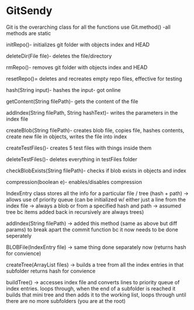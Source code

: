 # GitSendy

Git is the overarching class for all the functions
use Git.method() -all methods are static

initRepo()- initializes git folder with objects index and HEAD

deleteDir(File file)- deletes the file/directory

rmRepo()- removes git folder with objects index and HEAD

resetRepo()= deletes and recreates empty repo files, effective for testing

hash(String input)- hashes the input- got online

getContent(String filePath)- gets the content of the file

addIndex(String filePath, String hashText)- writes the parameters in the index file

createBlob(String filePath)- creates blob file, copies file, hashes contents, create new file in objects, writes the file into index

createTestFiles()- creates 5 test files with things inside them

deleteTestFiles()- deletes everything in testFiles folder

checkBlobExists(String filePath)- checks if blob exists in objects and index

compression(boolean e)- enables/disables compression



IndexEntry class stores all the info for a particular file / tree (hash + path) -> allows use of priority queue (can be initialized w/ either just a line from the index file -> always a blob or from a specified hash and path -> assumed tree bc items added back in recursively are always trees)

addIndex(String filePath) -> added this method (same as above but diff params) to break apart the commit function bc it now needs to be done seperately

BLOBFile(IndexEntry file) -> same thing done separately now (returns hash for convience)

createTree(ArrayList<IndexEntry> files) -> builds a tree from all the index entries in that subfolder returns hash for convience

buildTree() -> accesses index file and converts lines to priority queue of index entries. loops through, when the end of a subfolder is reached it builds that mini tree and then adds it to the working list, loops through until there are no more subfolders (you are at the root)


